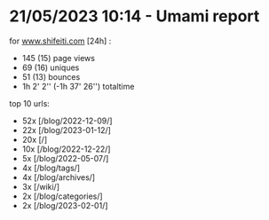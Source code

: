 # 21/05/2023 10:14 - Umami report
for www.shifeiti.com [24h] :

 - 145 (15) page views
 - 69 (16) uniques
 - 51 (13) bounces
 - 1h 2' 2'' (-1h 37' 26'') totaltime


top 10 urls:
 - 52x [/blog/2022-12-09/]
 - 22x [/blog/2023-01-12/]
 - 20x [/]
 - 10x [/blog/2022-12-22/]
 - 5x [/blog/2022-05-07/]
 - 4x [/blog/tags/]
 - 4x [/blog/archives/]
 - 3x [/wiki/]
 - 2x [/blog/categories/]
 - 2x [/blog/2023-02-01/]


